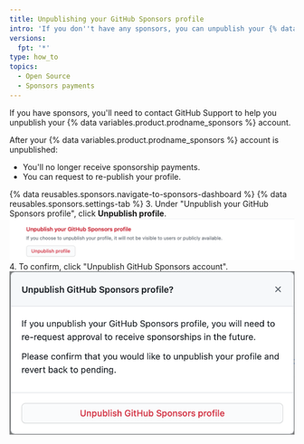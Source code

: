 ```yaml
---
title: Unpublishing your GitHub Sponsors profile
intro: 'If you don''t have any sponsors, you can unpublish your {% data variables.product.prodname_sponsors %} profile.'
versions:
  fpt: '*'
type: how_to
topics:
  - Open Source
  - Sponsors payments
---
```


If you have sponsors, you'll need to contact GitHub Support to help you unpublish your {% data variables.product.prodname_sponsors %} account.

After your {% data variables.product.prodname_sponsors %} account is unpublished:
- You'll no longer receive sponsorship payments.
- You can request to re-publish your profile.

{% data reusables.sponsors.navigate-to-sponsors-dashboard %}
{% data reusables.sponsors.settings-tab %}
3. Under "Unpublish your GitHub Sponsors profile", click **Unpublish profile**.
  !["Unpublish profile" button](/assets/images/help/sponsors/unpublish-profile-button.png)
4. To confirm, click "Unpublish GitHub Sponsors account".
  !["Unpublish GitHub Sponsors profile" button](/assets/images/help/sponsors/unpublish-profile-dialog.png)
